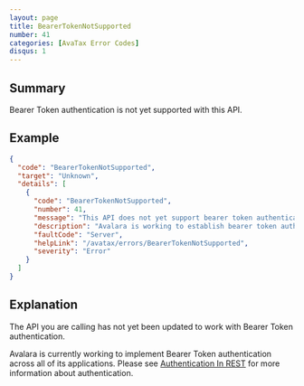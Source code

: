 ```yaml
---
layout: page
title: BearerTokenNotSupported
number: 41
categories: [AvaTax Error Codes]
disqus: 1
---
```


## Summary

Bearer Token authentication is not yet supported with this API.

## Example

```json
{
  "code": "BearerTokenNotSupported",
  "target": "Unknown",
  "details": [
    {
      "code": "BearerTokenNotSupported",
      "number": 41,
      "message": "This API does not yet support bearer token authentication.",
      "description": "Avalara is working to establish bearer token authentication throughout all APIs and services.  The API that you have called does not yet support bearer token authentication.  To call this API, please use username:password or accountid:licensekey authentication.",
      "faultCode": "Server",
      "helpLink": "/avatax/errors/BearerTokenNotSupported",
      "severity": "Error"
    }
  ]
}
```

## Explanation

The API you are calling has not yet been updated to work with Bearer Token authentication.

Avalara is currently working to implement Bearer Token authentication across all of its applications.  Please see <a href="/avatax/authentication-in-rest/">Authentication In REST</a> for more information about authentication.
